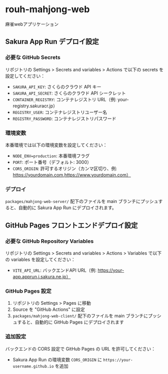 # rouh-mahjong-web
麻雀webアプリケーション

## Sakura App Run デプロイ設定

### 必要な GitHub Secrets

リポジトリの Settings > Secrets and variables > Actions で以下の secrets を設定してください：

- `SAKURA_API_KEY`: さくらのクラウド API キー
- `SAKURA_API_SECRET`: さくらのクラウド API シークレット
- `CONTAINER_REGISTRY`: コンテナレジストリ URL（例: your-registry.sakuracr.jp）
- `REGISTRY_USER`: コンテナレジストリユーザー名
- `REGISTRY_PASSWORD`: コンテナレジストリパスワード

### 環境変数

本番環境では以下の環境変数を設定してください：

- `NODE_ENV=production`: 本番環境フラグ
- `PORT`: ポート番号（デフォルト: 3000）
- `CORS_ORIGIN`: 許可するオリジン（カンマ区切り、例: https://yourdomain.com,https://www.yourdomain.com）

### デプロイ

`packages/mahjong-web-server/` 配下のファイルを main ブランチにプッシュすると、自動的に Sakura App Run にデプロイされます。

## GitHub Pages フロントエンドデプロイ設定

### 必要な GitHub Repository Variables

リポジトリの Settings > Secrets and variables > Actions > Variables で以下の variables を設定してください：

- `VITE_API_URL`: バックエンドAPI URL（例: https://your-app.apprun.j.sakura.ne.jp）

### GitHub Pages 設定

1. リポジトリの Settings > Pages に移動
2. Source を "GitHub Actions" に設定
3. `packages/mahjong-web-client/` 配下のファイルを main ブランチにプッシュすると、自動的に GitHub Pages にデプロイされます

### 追加設定

バックエンドの CORS 設定で GitHub Pages の URL を許可してください：
- Sakura App Run の環境変数 `CORS_ORIGIN` に `https://your-username.github.io` を追加
